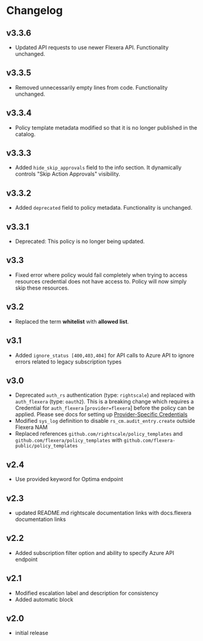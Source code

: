 # Changelog

## v3.3.6

- Updated API requests to use newer Flexera API. Functionality unchanged.

## v3.3.5

- Removed unnecessarily empty lines from code. Functionality unchanged.

## v3.3.4

- Policy template metadata modified so that it is no longer published in the catalog.

## v3.3.3

- Added `hide_skip_approvals` field to the info section. It dynamically controls "Skip Action Approvals" visibility.

## v3.3.2

- Added `deprecated` field to policy metadata. Functionality is unchanged.

## v3.3.1

- Deprecated: This policy is no longer being updated.

## v3.3

- Fixed error where policy would fail completely when trying to access resources credential does not have access to. Policy will now simply skip these resources.

## v3.2

- Replaced the term **whitelist** with **allowed list**.

## v3.1

- Added `ignore_status [400,403,404]` for API calls to Azure API to ignore errors related to legacy subscription types

## v3.0

- Deprecated `auth_rs` authentication (type: `rightscale`) and replaced with `auth_flexera` (type: `oauth2`).  This is a breaking change which requires a Credential for `auth_flexera` [`provider=flexera`] before the policy can be applied.  Please see docs for setting up [Provider-Specific Credentials](https://docs.flexera.com/flexera/EN/Automation/ProviderCredentials.htm)
- Modified `sys_log` definition to disable `rs_cm.audit_entry.create` outside Flexera NAM
- Replaced references `github.com/rightscale/policy_templates` and `github.com/flexera/policy_templates` with `github.com/flexera-public/policy_templates`

## v2.4

- Use provided keyword for Optima endpoint

## v2.3

- updated README.md rightscale documentation links with docs.flexera documentation links

## v2.2

- Added subscription filter option and ability to specify Azure API endpoint

## v2.1

- Modified escalation label and description for consistency
- Added automatic block

## v2.0

- initial release
